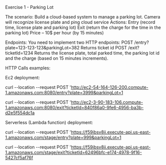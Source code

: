 Exercise 1 - Parking Lot

The scenario:
Build a cloud-based system to manage a parking lot.
Camera will recognize license plate and ping cloud service
Actions:
Entry (record time, license plate and parking lot)
Exit (return the charge for the time in the parking lot)
Price – 10$ per hour (by 15 minutes)

Endpoints:
You need to implement two HTTP endpoints:
POST /entry?plate=123-123-123&parkingLot=382
Returns ticket id
POST /exit?ticketId=1234
Returns the license plate, total parked time, the parking lot id and the charge (based on 15 minutes increments).

HTTP Calls examples:

Ec2 deployment:

curl --location --request POST 'http://ec2-54-164-126-200.compute-1.amazonaws.com:8080/entry?plate=3999&parkingLot=1

curl --location --request POST 'http://ec2-3-90-183-106.compute-1.amazonaws.com:8080/exit?ticketId=840f86a0-9fe6-4956-ba3b-d2e5f554dc1a


Serverless (Lambda function) deployment:

curl --location --request POST 'https://f59ibsv8ii.execute-api.us-east-1.amazonaws.com/stage/entry?plate=999&parkingLot=1

curl --location --request POST 'https://f59ibsv8ii.execute-api.us-east-1.amazonaws.com/stage/exit?ticketId=62496bfc-e174-4978-9f16-5427cf5af76f
